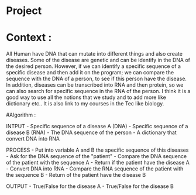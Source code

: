 # Project

# Context :

All Human have DNA that can mutate into different things and also create diseases. Some of the disease are genetic and can be identify in the DNA of the desired person. 
However, if we can identify a specific sequence of a specific disease and then add it on the program; we can compare the sequence with the DNA of a person, to see if this person have the disease. 
In addition, diseases can be transcribed into RNA and then protein, so we can also search for specific sequence in the RNA of the person.
I think it is a good way to use all the notions that we study and to add more like dictionary etc.. It is also link to my courses in the Tec like biology.

#Algorithm :

  INTPUT
                                                               - Specific sequence of a disease A (DNA)
                                                               - Specific sequence of a disease B (RNA)
    - The DNA sequence of the person
    - A dictionary that convert DNA into RNA

  PROCESS
    - Put into variable A and B the specific sequence of this diseases
    - Ask for the DNA sequence of the "patient"
    - Compare the DNA sequence of the patient with the sequence A 
    - Return if the patient have the disease A
    - Convert DNA into RNA 
    - Compare the RNA sequence of the patient with the sequence B
    - Return of the patient have the disease B
    
  OUTPUT
    - True/False for the disease A
    - True/False for the disease B
